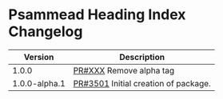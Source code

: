 # Psammead Heading Index Changelog

<!-- prettier-ignore -->
| Version | Description |
|---------|-------------|
| 1.0.0 | [PR#XXX](https://github.com/BBC/psammead/pull/XXX) Remove alpha tag |
| 1.0.0-alpha.1 | [PR#3501](https://github.com/BBC-News/psammead/pull/3501) Initial creation of package. |
